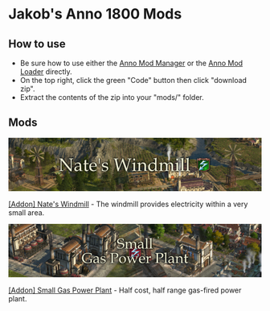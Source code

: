 # Jakob's Anno 1800 Mods

## How to use

- Be sure how to use either the [Anno Mod Manager](https://www.nexusmods.com/anno1800/mods/35) or the [Anno Mod Loader](https://github.com/xforce/anno1800-mod-loader) directly.
- On the top right, click the green "Code" button then click "download zip".
- Extract the contents of the zip into your "mods/" folder.

## Mods

![](./%5BAddon%5D%20Nate's%20Windmill/banner.png)

[\[Addon\] Nate's Windmill](./%5BAddon%5D%20Nate's%20Windmill/) - The windmill provides electricity within a very small area.

![](./%5BAddon%5D%20Small%20Gas%20Power%20Plant/banner.png)

[\[Addon\] Small Gas Power Plant](./%5BAddon%5D%20Small%20Gas%20Power%20Plant/) - Half cost, half range gas-fired power plant.
